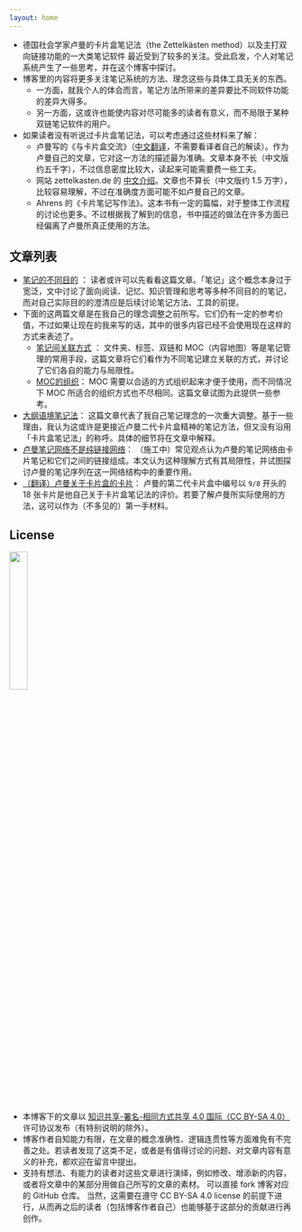 ```yaml
---
layout: home
---
```


* 德国社会学家卢曼的卡片盒笔记法（the Zettelkästen method）以及主打双向链接功能的一大类笔记软件 最近受到了较多的关注。受此启发，个人对笔记系统产生了一些思考，并在这个博客中探讨。
* 博客里的内容将更多关注笔记系统的方法、理念这些与具体工具无关的东西。
	* 一方面，就我个人的体会而言，笔记方法所带来的差异要比不同软件功能的差异大得多。
	* 另一方面，这或许也能使内容对尽可能多的读者有意义，而不局限于某种双链笔记软件的用户。
* 如果读者没有听说过卡片盒笔记法，可以考虑通过这些材料来了解：
	* 卢曼写的《与卡片盒交流》（[中文翻译](https://mp.weixin.qq.com/s/_aPS2ol1DxiCFX-xfl-8yg)，不需要看译者自己的解读）。作为卢曼自己的文章，它对这一方法的描述最为准确。文章本身不长（中文版约五千字），不过信息密度比较大，读起来可能需要费一些工夫。
	* 网站 zettelkasten.de 的 [中文介绍](https://zettelkasten.de/introduction/zh/)。文章也不算长（中文版约 1.5 万字），比较容易理解，不过在准确度方面可能不如卢曼自己的文章。
	* Ahrens 的《卡片笔记写作法》。这本书有一定的篇幅，对于整体工作流程的讨论也更多。不过根据我了解到的信息，书中描述的做法在许多方面已经偏离了卢曼所真正使用的方法。
<!-- * 双链笔记的理念近年来颇受关注。我结合自己的使用经验，对基于双链的笔记系统产生了自己的理解和思考，并在这个博客中展示。 -->
<!-- 	* 为使内容对尽可能多的人有意义，而不局限于某种双链笔记软件的用户，这些内容会更多关注与工具无关的东西。 -->
<!-- 	* 从目前的内容来看，这个博客有点像是一个“笔记系统维护手册”。读者只查看自己感兴趣的部分即可。 -->
<!-- 	* 各文章的内容可能会不定期更新，就像常青笔记一样。 -->

## 文章列表
* [笔记的不同目的](contents/笔记的不同目的/) ：
	读者或许可以先看看这篇文章。「笔记」这个概念本身过于宽泛，文中讨论了面向阅读、记忆、知识管理和思考等多种不同目的的笔记，而对自己实际目的的澄清应是后续讨论笔记方法、工具的前提。
* 下面的这两篇文章是在我自己的理念调整之前所写。它们仍有一定的参考价值，不过如果让现在的我来写的话，其中的很多内容已经不会使用现在这样的方式来表述了。
	* [笔记间关联方式](contents/笔记间关联方式/) ：
		文件夹、标签、双链和 MOC（内容地图）等是笔记管理的常用手段，这篇文章将它们看作为不同笔记建立关联的方式，并讨论了它们各自的能力与局限性。
	* [MOC的组织](contents/MOC的组织/)：
		MOC 需要以合适的方式组织起来才便于使用，而不同情况下 MOC 所适合的组织方式也不尽相同。这篇文章试图为此提供一些参考。
* [大纲语境笔记法](contents/大纲语境笔记法/)：
	这篇文章代表了我自己笔记理念的一次重大调整。基于一些理由，我认为这或许是更接近卢曼二代卡片盒精神的笔记方法，但又没有沿用「卡片盒笔记法」的称呼。具体的细节将在文章中解释。
* [卢曼笔记网络不是纯链接网络](contents/卢曼笔记网络不是纯链接网络/)：
	（施工中）常见观点认为卢曼的笔记网络由卡片笔记和它们之间的链接组成。本文认为这种理解方式有其局限性，并试图探讨卢曼的笔记序列在这一网络结构中的重要作用。
* [（翻译）卢曼关于卡片盒的卡片](contents/（翻译）卢曼关于卡片盒的卡片/)：
	卢曼的第二代卡片盒中编号以 `9/8` 开头的 18 张卡片是他自己关于卡片盒笔记法的评价。若要了解卢曼所实际使用的方法，这可以作为（不多见的）第一手材料。

## License
<!-- ![CC BY-SA 4.0](https://mirrors.creativecommons.org/presskit/buttons/88x31/png/by-sa.png) -->
<img src="https://mirrors.creativecommons.org/presskit/buttons/88x31/png/by-sa.png" width = 25% />

* 本博客下的文章以 [知识共享-署名-相同方式共享 4.0 国际（CC BY-SA 4.0）](https://creativecommons.org/licenses/by-sa/4.0/deed.zh)许可协议发布（有特别说明的除外）。
* 博客作者自知能力有限，在文章的概念准确性、逻辑连贯性等方面难免有不完善之处。若读者发现了这类不足，或者是有值得讨论的问题、对文章内容有意义的补充，都欢迎在留言中提出。
* 支持有想法、有能力的读者对这些文章进行演绎，例如修改、增添新的内容，或者将文章中的某部分用做自己所写的文章的素材。
	可以直接 fork 博客对应的 GitHub 仓库。
	当然，这需要在遵守 CC BY-SA 4.0 license 的前提下进行，从而再之后的读者（包括博客作者自己）也能够基于这部分的贡献进行再创作。

